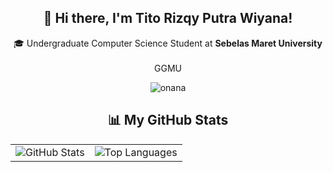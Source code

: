 <h2 align="center">👋 Hi there, I'm Tito Rizqy Putra Wiyana!</h2>

<p align="center">
  🎓 Undergraduate Computer Science Student at <strong>Sebelas Maret University</strong><br /><br />
  GGMU<br />
</p>

<p align="center">
  <img src="https://media.giphy.com/media/v1.Y2lkPTc5MGI3NjExaXR2dDF6Y3MxZTIwMGY5eGFjbGlwNWU5NXdnN3pwb2FrMTJka2c4byZlcD12MV9naWZzX3NlYXJjaCZjdD1n/cAv12HX6DZVZucTgUf/giphy.gif" alt="onana" />
</p>

<h2 align="center">📊 My GitHub Stats</h2>

<div align="center">
  <table border="0" cellspacing="0" cellpadding="0">
    <tr>
      <td>
        <img src="https://github-readme-stats.vercel.app/api?username=titorpw&show_icons=true&theme=tokyonight&hide=stars" alt="GitHub Stats" />
      </td>
      <td>
        <img src="https://github-readme-stats.vercel.app/api/top-langs/?username=titorpw&theme=tokyonight&hide_border=false&include_all_commits=false&count_private=false&layout=compact" alt="Top Languages" />
      </td>
    </tr>
  </table>
</div>
